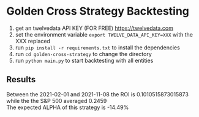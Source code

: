 # Golden Cross Strategy Backtesting

1. get an twelvedata API KEY (FOR FREE) https://twelvedata.com
2. set the environment variable `export TWELVE_DATA_API_KEY=XXX` with the XXX replaced
3. run `pip install -r requirements.txt` to install the dependencies
4. run `cd golden-cross-strategy` to change the directory
5. run `python main.py` to start backtesting with all entities


## Results

Between the 2021-02-01 and 2021-11-08 the ROI is 0.1010515873015873<br>
while the the S&P 500 averaged 0.2459<br>
The expected ALPHA of this strategy is -14.49%